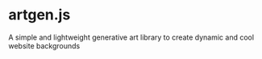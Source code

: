 # artgen.js

A simple and lightweight generative art library to create dynamic and cool website backgrounds
